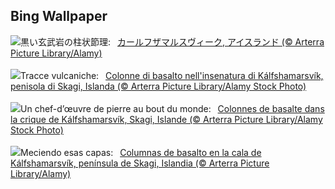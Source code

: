 ## Bing Wallpaper
![](https://www.bing.com/th?id=OHR.BasaltColumns_JA-JP9334958471_UHD.jpg&w=1000)黒い玄武岩の柱状節理:&nbsp;&ensp;[カールフザマルスヴィーク, アイスランド (© Arterra Picture Library/Alamy)](https://www.bing.com/th?id=OHR.BasaltColumns_JA-JP9334958471_UHD.jpg)
<br><br/>
![](https://www.bing.com/th?id=OHR.BasaltColumns_IT-IT0459542026_UHD.jpg&w=1000)Tracce vulcaniche:&nbsp;&ensp;[Colonne di basalto nell'insenatura di Kálfshamarsvík, penisola di Skagi, Islanda (© Arterra Picture Library/Alamy Stock Photo)](https://www.bing.com/th?id=OHR.BasaltColumns_IT-IT0459542026_UHD.jpg)
<br><br/>
![](https://www.bing.com/th?id=OHR.BasaltColumns_FR-FR0922377003_UHD.jpg&w=1000)Un chef-d’œuvre de pierre au bout du monde:&nbsp;&ensp;[Colonnes de basalte dans la crique de Kálfshamarsvík, Skagi, Islande (© Arterra Picture Library/Alamy Stock Photo)](https://www.bing.com/th?id=OHR.BasaltColumns_FR-FR0922377003_UHD.jpg)
<br><br/>
![](https://www.bing.com/th?id=OHR.BasaltColumns_ES-ES5645735099_UHD.jpg&w=1000)Meciendo esas capas:&nbsp;&ensp;[Columnas de basalto en la cala de Kálfshamarsvík, península de Skagi, Islandia (© Arterra Picture Library/Alamy)](https://www.bing.com/th?id=OHR.BasaltColumns_ES-ES5645735099_UHD.jpg)
<br><br/>
